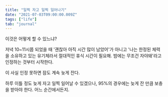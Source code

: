 ```yaml
---
title: "일찍 자고 일찍 일어나기"
date: "2021-07-03T09:00:00.009Z"
tags: ["life"]
tab: "journal"
---
```


이것은 어떻게 할 수 있느냐?

저녁 10~11시쯤 되었을 때 '괜찮아 아직 시간 많이 남았어'가 아니고 '나는 한정된 체력을 소유하고 있는 유기체라서 절대적인 휴식 시간이 필요해. 밤에는 무조건 자야돼'라고 인정하는 것부터 시작한다.

이 사실 인정 못하면 잠도 계속 늦게 잔다.

하루 이틀 정도 늦게 자고 일찍 일어날 수 있겠으나, 95%의 경우에는 늦게 잔 만큼 보충을 받아야 한다. 어느 순간에서든지.
